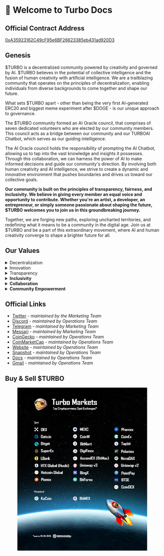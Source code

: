 # 🚀 Welcome to Turbo Docs

## Official Contract Address

[0xA35923162C49cF95e6BF26623385eb431ad920D3](https://etherscan.io/token/0xa35923162c49cf95e6bf26623385eb431ad920d3)

## Genesis

$TURBO is a decentralized community powered by creativity and governed by AI. $TURBO believes in the potential of collective intelligence and the fusion of human creativity with artificial intelligence. We are a trailblazing community that operates on the principles of decentralization, enabling individuals from diverse backgrounds to come together and shape our future.

What sets $TURBO apart - other than being the very first AI-generated ERC20 and biggest meme experiment after $DOGE -  is our unique approach to governance.&#x20;

The $TURBO community formed an AI Oracle council, that comprises of seven dedicated volunteers who are elected by our community members. This council acts as a bridge between our community and our TURBOAI Chatbot, which serves as our guiding intelligence.

The AI Oracle council holds the responsibility of prompting the AI Chatbot, allowing us to tap into the vast knowledge and insights it possesses. Through this collaboration, we can harness the power of AI to make informed decisions and guide our community's direction. By involving both human creativity and AI intelligence, we strive to create a dynamic and innovative environment that pushes boundaries and drives us toward our collective goals.

**Our community is built on the principles of transparency, fairness, and inclusivity. We believe in giving every member an equal voice and opportunity to contribute. Whether you're an artist, a developer, an entrepreneur, or simply someone passionate about shaping the future, $TURBO welcomes you to join us in this groundbreaking journey.**

Together, we are forging new paths, exploring uncharted territories, and redefining what it means to be a community in the digital age. Join us at $TURBO and be a part of this extraordinary movement, where AI and human creativity converge to shape a brighter future for all.

## Our Values

<details>

<summary>Decentralization</summary>

We believe in the power of decentralization, where decision-making is distributed among community members. We value autonomy, empowerment, and the ability to collectively shape the future of $turbo.

</details>

<details>

<summary>Innovation</summary>

We foster a culture of innovation, pushing boundaries and exploring new frontiers. We encourage experimentation, creative thinking, and the pursuit of groundbreaking ideas that have the potential to make a positive impact.

</details>

<details>

<summary>Transparency</summary>

This is paramount in our community. We strive to maintain open lines of communication, ensuring that information, decisions, and processes are accessible and understandable to all. We value accountability and trust within our ecosystem.

</details>

<details>

<summary><strong>Inclusivity</strong></summary>

We are committed to inclusivity and believe that diverse perspectives drive progress. We embrace individuals from all backgrounds, cultures, and experiences. Everyone is welcome to contribute their unique talents and ideas to the $turbo community.

</details>

<details>

<summary><strong>Collaboration</strong></summary>

Collaboration is at the heart of our community. We believe in the power of collective intelligence, where individuals come together to share knowledge, support one another, and collaborate on projects that propel us forward.

</details>

<details>

<summary><strong>Community Empowerment</strong></summary>

We empower our community members to take an active role in shaping $TURBO. We provide opportunities for personal development, leadership, and active participation. Each member has the ability to contribute meaningfully and drive positive change.

</details>

## Official Links

* [Twitter](https://twitter.com/TurboToadToken) - _maintained by the Marketing Team_
* [Discord](https://discord.com/invite/My82XfxH8U) - _maintained by Operations Team_
* [Telegram](https://t.me/TurboToadToken) - _maintained by Marketing Team_
* [Messari](https://messari.io/asset/turbo-0) - _maintained by Marketing Team_
* [CoinGecko](https://www.coingecko.com/en/coins/turbo) - _maintained by Operations Team_
* [CoinMarketCap](https://coinmarketcap.com/currencies/turbo/) - _maintained by Operations Team_
* [Website](https://www.turbotoken.ai/) - _maintained by Operations Team_
* [Snapshot](https://snapshot.org/#/vote.turbocouncil.eth) - _maintained by Operations Team_
* [Docs](https://docs.turbotoken.ai/) - _maintained by Operations Team_
* [Gmail](mailto:community@turbotoadtoken.com?subject=Turbo%20Toad%20Enquiry) - _maintained by Operations Team_

## Buy & Sell $TURBO&#x20;

<figure><img src=".gitbook/assets/F6fY9oAXAAA7Qlx.jpg" alt=""><figcaption></figcaption></figure>

